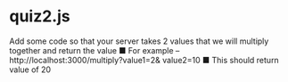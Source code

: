 # quiz2.js
Add some code so that your server takes 2 values that we will multiply together and return the value ■ For example – http://localhost:3000/multiply?value1=2&amp; value2=10 ■ This should return value of 20
